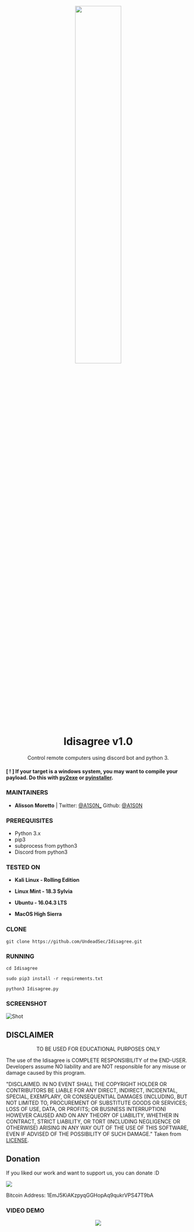 <p align="center">
  <img src="https://raw.githubusercontent.com/UndeadSec/Idisagree/master/idisagree.png" width=50%>  
</p>
<h1 align="center">Idisagree v1.0</h1>
<p align="center">
  Control remote computers using discord bot and python 3.
</p>


#### [ ! ] If your target is a windows system, you may want to compile your payload. Do this with <a href="http://www.py2exe.org/">py2exe</a> or <a href="https://www.pyinstaller.org/">pyinstaller</a>.

### MAINTAINERS
* **Alisson Moretto** | 
Twitter: <a href="https://twitter.com/A1S0N_">@A1S0N_</a>
Github: <a href="https://github.com/A1S0N">@A1S0N</a>

### PREREQUISITES

* Python 3.x
* pip3
* subprocess from python3
* Discord from python3

### TESTED ON
* **Kali Linux - Rolling Edition**

* **Linux Mint - 18.3 Sylvia**

* **Ubuntu - 16.04.3 LTS**

* **MacOS High Sierra**


### CLONE
```
git clone https://github.com/UndeadSec/Idisagree.git
```

### RUNNING

```
cd Idisagree
```

```
sudo pip3 install -r requirements.txt
```

```
python3 Idisagree.py
```
### SCREENSHOT
![Shot](https://github.com/UndeadSec/Idisagree/blob/master/sc.png)


## DISCLAIMER
<p align="center">
  TO BE USED FOR EDUCATIONAL PURPOSES ONLY
</p>

The use of the Idisagree is COMPLETE RESPONSIBILITY of the END-USER. Developers assume NO liability and are NOT responsible for any misuse or damage caused by this program.

"DISCLAIMED. IN NO EVENT SHALL THE COPYRIGHT HOLDER OR CONTRIBUTORS BE LIABLE
FOR ANY DIRECT, INDIRECT, INCIDENTAL, SPECIAL, EXEMPLARY, OR CONSEQUENTIAL
DAMAGES (INCLUDING, BUT NOT LIMITED TO, PROCUREMENT OF SUBSTITUTE GOODS OR
SERVICES; LOSS OF USE, DATA, OR PROFITS; OR BUSINESS INTERRUPTION) HOWEVER
CAUSED AND ON ANY THEORY OF LIABILITY, WHETHER IN CONTRACT, STRICT LIABILITY,
OR TORT (INCLUDING NEGLIGENCE OR OTHERWISE) ARISING IN ANY WAY OUT OF THE USE
OF THIS SOFTWARE, EVEN IF ADVISED OF THE POSSIBILITY OF SUCH DAMAGE."
Taken from [LICENSE](LICENSE).

## Donation
If you liked our work and want to support us, you can donate :D

<img src="https://raw.githubusercontent.com/UndeadSec/SocialFish/master/Images/donation.png"></img>

Bitcoin Address: 1EmJ5KiAKzpyqGGHopAq9qukrVPS47T9bA

### VIDEO DEMO
<p align="center">
<a href="https://youtu.be/aXYaR-eEKzg">
  <img src="https://raw.githubusercontent.com/UndeadSec/Idisagree/master/video.png" />
</a></p>
